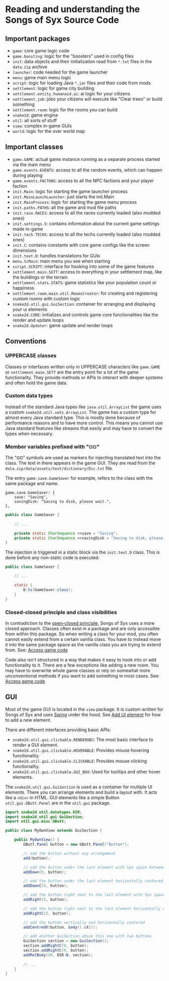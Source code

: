 # Reading and understanding the Songs of Syx Source Code

## Important packages

* `game`: core game logic code
* `game.boosting`: logic for the "boosters" used in config files
* `init`: data objects and their initialization read from `*.txt` files in the `data.zip` archive
* `launcher`: code needed for the game launcher
* `menu`: game main menu logic
* `script`: logic for loading Java `*.jar` files and their code from mods
* `settlement`: logic for game city building
* `settlement.entity.humanoid.ai`: ai logic for your citizens
* `settlement.job`: jobs your citizens will execute like "Clear trees" or build something
* `settlement.room`: logic for the rooms you can build
* `snake2d`: game engine
* `util`: all sorts of stuff
* `view`: complex in-game GUIs
* `world`: logic for the over world map

## Important classes

* `game.GAME`: actual game instance running as a separate process started via the main menu
* `game.events.EVENTS`: access to all the random events, which can happen during playing
* `game.events.FACTONS`: access to all the NPC factions and your player faction
* `init.Main`: logic for starting the game launcher process
* `init.MainLaunchLauncher`: just starts the init.Main 
* `init.MainProcess`: logic for starting the game menu process
* `init.paths.PATHS`: all the game and mod file paths
* `init.race.RACES`: access to all the races currently loaded (also modded ones)
* `init.settings.S`: contains information about the current game settings made in-game
* `init.tech.TECHS`: access to all the techs currently loaded (also modded ones)
* `init.C`: contains constants with core game configs like the screen dimensions
* `init.text.D`: handles translations for GUIs
* `menu.ScMain`: main menu you see when starting
* `script.SCRIPT`: interface for hooking into some of the game features
* `settlement.main.SETT`: access to everything in your settlement map, like the buildings or the terrain
* `settlement.stats.STATS`: game statistics like your population count or happiness
* `settlement.room.main.util.RoomsCreator`: for creating and registering custom rooms with custom logic
* `snake2d.util.gui.GuiSection`: container for arranging and displaying your ui elements
* `snake2d.CORE`: initializes and controls game core functionalities like the render and update loops
* `snake2d.Updater`: game update and render loops

## Conventions

### UPPERCASE classes

Classes or interfaces written only in UPPERCASE characters like `game.GAME` or `settlement.main.SETT` are the entry point for a lot of the game functionality.
They provide methods or APIs to interact with deeper systems and often hold the game data.

### Custom data types

Instead of the standard Java types like `java.util.ArrayList` the game uses a custom `snake2d.util.sets.ArrayList`.
The game has a custom type for almost every Java standard type.
This is mostly done because of performance reasons and to have more control. 
This means you cannot use Java standard features like streams that easily and may have to convert the types when necessary.

### Member variables prefixed with "¤¤"

The "¤¤" symbols are used as markers for injecting translated text into the class.
The text in there appears in the game GUI.
They are read from the `data.zip/data/assets/text/dictionary/Dic.txt` file.

The entry `game.save.GameSaver` for example, refers to the class with the same package and name.

```
game.save.GameSaver: {
	save: "Saving",
	savingDisk: "Saving to disk, please wait.",
},
```

```java
public class GameSaver {
    
    // ...

    private static CharSequence ¤¤save = "Saving";
    private static CharSequence ¤¤savingDisk = "Saving to disk, please wait.";
}
```

The injection is triggered in a static block via the `init.text.D` class. 
This is done before any non-static code is executed.

```java
public class GameSaver {

    // ...

    static {
        D.ts(GameSaver.class);
    }
}
```

### Closed-closed principle and class visibilities

In contradiction to the [open–closed principle](https://en.wikipedia.org/wiki/Open%E2%80%93closed_principle), Songs of Syx uses a more closed approach.
Classes often exist in a package and are only accessible from within this package. 
So when writing a class for your mod, you often cannot easily extend from a certain vanilla class. 
You have to instead move it into the same package space as the vanilla class you are trying to extend from.
See: [Access game code](access_game_code.md#extending)

Code also isn't structured in a way that makes it easy to hook into or add functionality to it.
There are a few exceptions like adding a new room.
You may have to overwrite whole game classes
or rely on somewhat more unconventional methods if you want to add something in most cases.
See: [Access game code](access_game_code.md)

## GUI

Most of the game GUI is located in the `view` package. 
It is custom written for Songs of Syx and uses [Swing](https://en.wikipedia.org/wiki/Swing_(Java)) under the hood.
See [Add UI element](add_ui_element.md) for how to add a new element.

There are different interfaces providing basic APIs:

* `snake2d.util.gui.clickable.RENDEROBJ`: The most basic interface to render a GUI element.
* `snake2d.util.gui.clickable.HOVERABLE`: Provides mouse hovering functionality.
* `snake2d.util.gui.clickable.CLICKABLE`: Provides mouse clicking functionality.
* `snake2d.util.gui.clickable.GUI_BOX`: Used for tooltips and other hover elements.

The `snake2d.util.gui.GuiSection` is used as a container for multiple UI elements. 
There you can arrange elements and build a layout with. It acts like a `<div>` in HTML.
GUI elements like a simple Button `util.gui.GButt.Panel` are in the `util.gui` package.

```java
import snake2d.util.datatypes.DIR;
import snake2d.util.gui.GuiSection;
import util.gui.misc.GButt;

public class MyOwnView extends GuiSection {

    public MyOwnView() {
        GButt.Panel button = new GButt.Panel("Button");

        // add the button without any arrangement 
        add(button);

        // add the button under the last element with 5px space between them
        addDown(5, button);

        // add the button under the last element horizontally centered with 5px space between them
        addDownC(5, button);

        // add the button right next to the last element with 5px space between them
        addRight(5, button);

        // add the button right next to the last element horizontally centered with 5px space between them
        addRightC(5, button);

        // add the button vertically and horizontally centered 
        addCentredX(button, body().cX());

        // add another GuiSection above this one with two buttons
        GuiSection section = new GuiSection();
        section.addRightC(0, button);
        section.addRightC(0, button);
        addRelBody(50, DIR.N, section);
        
        // ...
    }
}
```